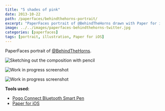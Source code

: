 ```yaml
---
title: "5 shades of pink"
date: 2013-10-22
path: /paperfaces/behindthehorns-portrait/
excerpt: "PaperFaces portrait of @BehindTheHorns drawn with Paper for iOS on an iPad."
image: ../../images/paperfaces-behindthehorns-twitter.jpg
categories: [paperfaces]
tags: [portrait, illustration, Paper for iOS]
---
```


PaperFaces portrait of [@BehindTheHorns](https://twitter.com/BehindTheHorns).

![Sketching out the composition with pencil](../../images/paperfaces-behindthehorns-process-1-lg.jpg)

![Work in progress screenshot](../../images/paperfaces-behindthehorns-process-2-lg.jpg)

![Work in progress screenshot](../../images/paperfaces-behindthehorns-process-3-lg.jpg)

**Tools used:**

- [Pogo Connect Bluetooth Smart Pen](https://www.amazon.com/gp/product/B009K448L4/ref=as_li_ss_tl?ie=UTF8&camp=1789&creative=390957&creativeASIN=B009K448L4&linkCode=as2&tag=mademist-20)
- [Paper for iOS](https://paper.bywetransfer.com/)

